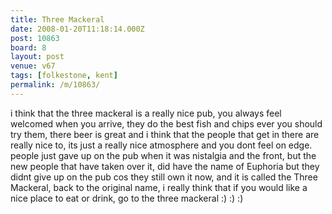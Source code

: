 ```yaml
---
title: Three Mackeral
date: 2008-01-20T11:18:14.000Z
post: 10863
board: 8
layout: post
venue: v67
tags: [folkestone, kent]
permalink: /m/10863/
---
```

i think that the three mackeral is a really nice pub, you always feel welcomed when you arrive, they do the best fish and chips ever you should try them, there beer is great and i think that the people that get in there are really nice to, its just a really nice atmosphere and you dont feel on edge.
people just gave up on the pub when it was nistalgia and the front, but the new people that have taken over it, did have the name of Euphoria but they didnt give up on the pub cos they still own it now, and it is called the Three Mackeral, back to the original name, i really think that if you would like a nice place to eat or drink, go to the three mackeral :)  :)  :)
